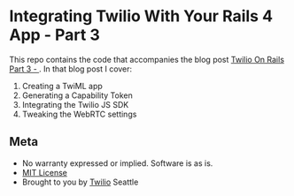 # Integrating Twilio With Your Rails 4 App - Part 3

This repo contains the code that accompanies the blog post [Twilio On Rails Part 3 - ][1]. In that blog post I cover:

1. Creating a TwiML app
2. Generating a Capability Token
3. Integrating the Twilio JS SDK
4. Tweaking the WebRTC settings

## Meta 

* No warranty expressed or implied.  Software is as is.
* [MIT License](http://www.opensource.org/licenses/mit-license.html)
* Brought to you by [Twilio](http://www.twilio.com) Seattle

[1]:http://twilio.com/blog/fix

